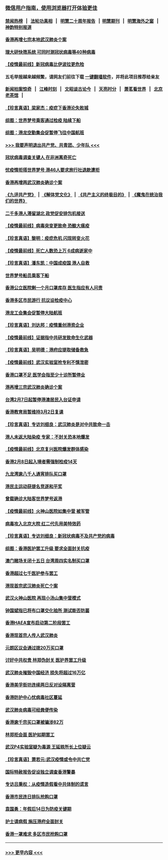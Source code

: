 ### [微信用户指南，使用浏览器打开体验更佳](https://github.com/gfw-breaker/banned-news1/blob/master/indexes/wechat-guide.md?t=0)
#### [禁闻热榜](热点新闻.md?t=0)  &nbsp;&nbsp;|&nbsp;&nbsp; [法轮功真相](https://github.com/gfw-breaker/truth/blob/master/README.md?t=0) &nbsp;&nbsp;|&nbsp;&nbsp; [明慧二十周年报告](https://github.com/gfw-breaker/mh-reports/blob/master/README.md?t=0) &nbsp;&nbsp;|&nbsp;&nbsp;[明慧期刊](https://github.com/gfw-breaker/mh-qikan) &nbsp;&nbsp;|&nbsp;&nbsp; [明慧海外之窗](https://github.com/gfw-breaker/mh-news/blob/master/README.md?t=0) &nbsp;&nbsp;|&nbsp;&nbsp; [神韵特别报道](https://github.com/gfw-breaker/mh-news/blob/master/shenyun.md?t=0)
#### [香港再增七宗本地武汉肺炎个案](../pages/nsc415/n11862405.md?t=02121722) 
#### [理大研快筛系统 可同时测冠状病毒等40种病毒](../pages/nsc415/n11862376.md?t=02121722) 
#### [【疫情最前线】新冠病毒比伊波拉更危险](../pages/nsc415/n11862199.md?t=02121722) 
#### 五毛举报越来越频繁，请网友们前往下载 [一键翻墙软件](https://github.com/gfw-breaker/ssr-accounts)，并将此项目推荐给亲友
#### [新闻拍案惊奇](https://github.com/gfw-breaker/banned-news1/blob/master/pages/link4.md) &nbsp;&nbsp;|&nbsp;&nbsp; [江峰时刻](https://github.com/gfw-breaker/banned-news1/blob/master/pages/link4.md) &nbsp;&nbsp;|&nbsp;&nbsp; [文昭谈古论今](https://github.com/gfw-breaker/banned-news1/blob/master/pages/link4.md) &nbsp;&nbsp;|&nbsp;&nbsp; [天亮时分](https://github.com/gfw-breaker/banned-news1/blob/master/pages/link4.md) &nbsp;&nbsp;|&nbsp;&nbsp; [萧茗看世界](https://github.com/gfw-breaker/banned-news1/blob/master/pages/link4.md) &nbsp;&nbsp;|&nbsp;&nbsp; [北京老茶馆](https://github.com/gfw-breaker/banned-news1/blob/master/pages/link4.md) &nbsp;&nbsp;|&nbsp;&nbsp; 
#### [【珍言真语】梁家杰：疫症下香港沦失败城](../pages/nsc415/n11861588.md?t=02121722) 
#### [组图：世界梦号乘客通过检疫 陆续下船](../pages/nsc415/n11858302.md?t=02121722) 
#### [组图：港龙空勤集会促暂停飞往中国航班](../pages/nsc415/n11858190.md?t=02121722) 
#### [>>> 我要声明退出共产党、共青团、少年队 <<<](https://github.com/begood0513/goodnews/blob/master/quit/letter.md) 
#### [冠状病毒调查关键人 在非洲离奇死亡](../pages/nsc415/n11859798.md?t=02121722) 
#### [忧疫情拒搭世界梦号 港46人要求旅行社退款遭拒](../pages/nsc415/n11859849.md?t=02121722) 
#### [香港再增两武汉肺炎确诊个案](../pages/nsc415/n11859833.md?t=02121722) 
#### [《九评共产党》](https://github.com/begood0513/9ping.md/blob/master/README.md) &nbsp;|&nbsp; [《解体党文化》](../../../../jtdwh.md/blob/master/README.md)  &nbsp;|&nbsp; [《共产主义的终极目的》](../../../../gczydzjmd.md/blob/master/README.md) &nbsp;|&nbsp; [《魔鬼在统治我们的世界》](../../../../mgztzwmdsj.md/blob/master/README.md) 
#### [二千多港人滞留湖北 政党促安排包机接送](../pages/nsc415/n11859831.md?t=02121722) 
#### [【疫情最前线】病毒突变更致命 恐酿大瘟疫](../pages/nsc415/n11859604.md?t=02121722) 
#### [【珍言真语】黎明：疫症危机 闪现转变火花](../pages/nsc415/n11859199.md?t=02121722) 
#### [【疫情最前线】死亡人数恐上万 6成病逝家中](../pages/nsc415/n11856687.md?t=02121722) 
#### [【珍言真语】潘东凯：中国成疫国 港人自救](../pages/nsc415/n11856962.md?t=02121722) 
#### [世界梦号船员乘客下船](../pages/nsc415/n11856883.md?t=02121722) 
#### [香港公立医院剩一个月口罩库存 医生指应有人问责](../pages/nsc415/n11856875.md?t=02121722) 
#### [香港多区市民游行 抗议设检疫中心](../pages/nsc415/n11856866.md?t=02121722) 
#### [港龙工会集会促暂停大陆航班](../pages/nsc415/n11856840.md?t=02121722) 
#### [【珍言真语】刘达邦：疫情重创港资企业](../pages/nsc415/n11854274.md?t=02121722) 
#### [【疫情最前线】证据指中共研发致命生化武器](../pages/nsc415/n11853087.md?t=02121722) 
#### [【珍言真语】吴明德：港府应提取储备救急](../pages/nsc415/n11852734.md?t=02121722) 
#### [【疫情最前线】武汉实验室抢专利不慎泄密](../pages/nsc415/n11850310.md?t=02121722) 
#### [香港口罩不足 医学会指至少十诊所暂停业](../pages/nsc415/n11850301.md?t=02121722) 
#### [港再增三宗武汉肺炎确诊个案](../pages/nsc415/n11850328.md?t=02121722) 
#### [台湾2月7日起暂停港澳居民入台证申请](../pages/nsc415/n11850304.md?t=02121722) 
#### [香港教育局暂维持3月2日复课](../pages/nsc415/n11850260.md?t=02121722) 
#### [【珍言真语】专访刘细良：武汉肺炎是对中共致命一击](../pages/nsc415/n11849934.md?t=02121722) 
#### [港人未返大陆染疫 专家：不封关恐本地爆发](../pages/nsc415/n11848021.md?t=02121722) 
#### [【疫情最前线】北京复兴医院爆发群体感染](../pages/nsc415/n11847626.md?t=02121722) 
#### [香港2月8日起入境者需强制检疫14天](../pages/nsc415/n11847658.md?t=02121722) 
#### [九龙湾逾八千人通宵排队买口罩](../pages/nsc415/n11847647.md?t=02121722) 
#### [港民主运动获提名竞逐和平奖](../pages/nsc415/n11847633.md?t=02121722) 
#### [曾载确诊大陆客世界梦号返港](../pages/nsc415/n11847608.md?t=02121722) 
#### [【疫情最前线】火神山医院如集中营 被军管](../pages/nsc415/n11847524.md?t=02121722) 
#### [病毒攻入北京大院 红二代先用美特效药](../pages/nsc415/n11847427.md?t=02121722) 
#### [【珍言真语】专访刘细良：新冠状病毒不及共产党的病毒](../pages/nsc415/n11847164.md?t=02121722) 
#### [组图：香港医护罢工升级 要求全面封关抗疫](../pages/nsc415/n11844107.md?t=02121722) 
#### [澳门赌场关闭十五日 台湾周四实名制买口罩](../pages/nsc415/n11845083.md?t=02121722) 
#### [香港超过七千医护参与罢工](../pages/nsc415/n11845051.md?t=02121722) 
#### [港现首宗武汉肺炎死亡个案](../pages/nsc415/n11844998.md?t=02121722) 
#### [武汉火神山医院 再现小汤山集中营模式](../pages/nsc415/n11844763.md?t=02121722) 
#### [钟国斌指已将布口罩交化验所 测试能否防菌](../pages/nsc415/n11842783.md?t=02121722) 
#### [香港HAEA宣布启动第二阶段罢工](../pages/nsc415/n11842723.md?t=02121722) 
#### [香港现首宗人传人武汉肺炎](../pages/nsc415/n11842766.md?t=02121722) 
#### [元朗区议会通过拨20万买口罩](../pages/nsc415/n11842754.md?t=02121722) 
#### [讨好中共权贵 林郑伪封关 医护界罢工升级](../pages/nsc415/n11842359.md?t=02121722) 
#### [武汉肺炎摧毁中国经济 损失将超过16万亿](../pages/nsc415/n11839723.md?t=02121722) 
#### [香港美孚街坊连续两日反对设隔离营](../pages/nsc415/n11839962.md?t=02121722) 
#### [香港防护中心忧病毒社区蔓延](../pages/nsc415/n11839933.md?t=02121722) 
#### [武汉肺炎病毒可经粪便传染](../pages/nsc415/n11839939.md?t=02121722) 
#### [香港逾千宗买口罩被骗涉82万](../pages/nsc415/n11839914.md?t=02121722) 
#### [林郑拒会面 医护如期罢工](../pages/nsc415/n11839892.md?t=02121722) 
#### [武汉P4实验室疑为毒源 王延轶所长上位疑云](../pages/nsc415/n11835543.md?t=02121722) 
#### [【珍言真语】萧若元:武汉疫情或令中共亡党](../pages/nsc415/n11829394.md?t=02121722) 
#### [国际特赦报告促设独立调查香港警暴](../pages/nsc415/n11833845.md?t=02121722) 
#### [专访吕秉权：从疫情造假看中共体制的谎言](../pages/nsc415/n11833813.md?t=02121722) 
#### [香港市民连日排队抢购口罩](../pages/nsc415/n11833794.md?t=02121722) 
#### [袁国勇：年假后14日为防疫关键期](../pages/nsc415/n11831088.md?t=02121722) 
#### [护士请病假 施压港府全面封关](../pages/nsc415/n11831030.md?t=02121722) 
#### [香港一罩难求 多区市民抢购口罩](../pages/nsc415/n11831002.md?t=02121722) 

----
#### [ >>> 更早内容 <<< ](../indexes/nsc415-earlier.md)
